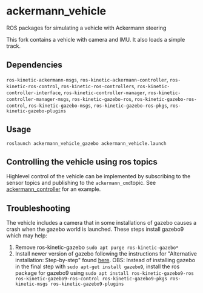 ackermann_vehicle
=================

ROS packages for simulating a vehicle with Ackermann steering

This fork contains a vehicle with camera and IMU. It also loads a simple track.

## Dependencies
`ros-kinetic-ackermann-msgs`, `ros-kinetic-ackermann-controller`, 
`ros-kinetic-ros-control`, `ros-kinetic-ros-controllers`, 
`ros-kinetic-controller-interface`, `ros-kinetic-controller-manager`, 
`ros-kinetic-controller-manager-msgs`,
`ros-kinetic-gazebo-ros`, `ros-kinetic-gazebo-ros-control`, 
`ros-kinetic-gazebo-msgs`, `ros-kinetic-gazebo-ros-pkgs`,
`ros-kinetic-gazebo-plugins`    

## Usage
`roslaunch ackermann_vehicle_gazebo ackermann_vehicle.launch`

## Controlling the vehicle using ros topics
Highlevel control of the vehicle can be implemented by subscribing to the sensor topics and publishing to the `ackermann_cmd`topic. See [ackermann_controller](https://github.com/alfkjartan/ackermann_controller) for an example. 

## Troubleshooting
The vehicle includes a camera that in some installations of gazebo causes a crash when the gazebo world is launched. These steps install gazebo9 which may help:
1. Remove ros-kinetic-gazebo `sudo apt purge ros-kinetic-gazebo*`
2. Install newer version of gazebo following the instructions for "Alternative installation: Step-by-step" found [here](http://gazebosim.org/tutorials?tut=install_ubuntu). OBS: Instead of installing gazebo in the final step with `sudo apt-get install gazebo9`, install the ros package for gazebo9 using `sudo apt install ros-kinetic-gazebo9-ros ros-kinetic-gazebo9-ros-control ros-kinetic-gazebo9-pkgs ros-kinetic-msgs ros-kinetic-gazebo9-plugins`

